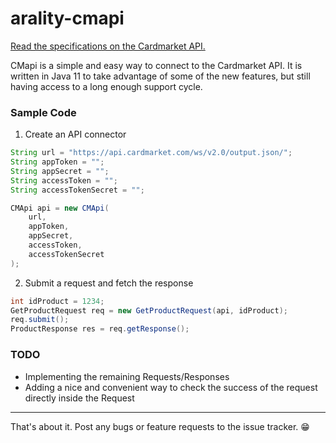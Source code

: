 # arality-cmapi

[Read the specifications on the Cardmarket API.](https://api.cardmarket.com/ws/documentation/API_2.0:Main_Page)

CMapi is a simple and easy way to connect to the Cardmarket API.
It is written in Java 11 to take advantage of some of the new features, but still having access to a long enough support cycle.


### Sample Code

1) Create an API connector

```Java
String url = "https://api.cardmarket.com/ws/v2.0/output.json/";
String appToken = "";
String appSecret = "";
String accessToken = "";
String accessTokenSecret = "";

CMApi api = new CMApi(
	url,
	appToken,
	appSecret,
	accessToken,
	accessTokenSecret
);
```

2) Submit a request and fetch the response

```Java
int idProduct = 1234;
GetProductRequest req = new GetProductRequest(api, idProduct);
req.submit();
ProductResponse res = req.getResponse();
```


### TODO

* Implementing the remaining Requests/Responses
* Adding a nice and convenient way to check the success of the request directly inside the Request

****

That's about it. Post any bugs or feature requests to the issue tracker. :grin: 
